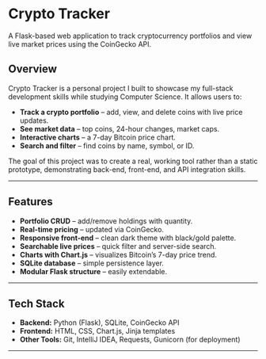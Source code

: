 # Crypto Tracker

A Flask-based web application to track cryptocurrency portfolios and view live market prices using the CoinGecko API.

## Overview

Crypto Tracker is a personal project I built to showcase my full-stack development skills while studying Computer Science. It allows users to:
- **Track a crypto portfolio** – add, view, and delete coins with live price updates.
- **See market data** – top coins, 24-hour changes, market caps.
- **Interactive charts** – a 7-day Bitcoin price chart.
- **Search and filter** – find coins by name, symbol, or ID.

The goal of this project was to create a real, working tool rather than a static prototype, demonstrating back-end, front-end, and API integration skills.

---

## Features

- **Portfolio CRUD** – add/remove holdings with quantity.
- **Real-time pricing** – updated via CoinGecko.
- **Responsive front-end** – clean dark theme with black/gold palette.
- **Searchable live prices** – quick filter and server-side search.
- **Charts with Chart.js** – visualizes Bitcoin’s 7-day price trend.
- **SQLite database** – simple persistence layer.
- **Modular Flask structure** – easily extendable.

---

## Tech Stack

- **Backend:** Python (Flask), SQLite, CoinGecko API
- **Frontend:** HTML, CSS, Chart.js, Jinja templates
- **Other Tools:** Git, IntelliJ IDEA, Requests, Gunicorn (for deployment)

---

